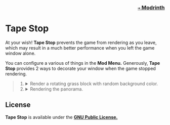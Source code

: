 ### <p align=right>[`→` Modrinth](https://modrinth.com/mod/tape-stop)</p>

# Tape Stop

At your wish! **Tape Stop** prevents the game from rendering as you leave, which may result in a much better performance when you left the game window alone.

You can configure a various of things in the **Mod Menu.** Generously, **Tape Stop** provides 2 ways to decorate your window when the game stopped rendering.

<blockquote>
  <ol>
    <li>
      <details>
        <summary>
          Render a rotating grass block with random background color.
        </summary>
        <img src="https://github.com/KrLite/Tape-Stop/blob/artwork/content/rotating_grass_block.png" />
      </details>
    </li>
    <li>
      <details>
        <summary>
          Rendering the panorama.
        </summary>
        <img src="https://github.com/KrLite/Tape-Stop/blob/artwork/content/panorama.png" />
      </details>
    </li>
  </ol>
</blockquote>

## License

**Tape Stop** is available under the **[GNU Public License.](LICENSE)**
